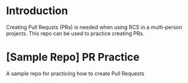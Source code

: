 # Introduction
Creating Pull Requsts (PRs) is needed when using RCS in a multi-person projects.
This repo can be used to practice creating PRs.

# [Sample Repo] PR Practice
A sample repo for practicing how to create Pull Requests
